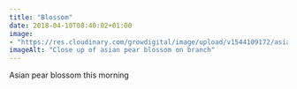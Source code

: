```yaml
---
title: "Blossom"
date: 2018-04-10T08:40:02+01:00
image: 
- "https://res.cloudinary.com/growdigital/image/upload/v1544109172/asian-pear-blossom-41316101092.jpg"
imageAlt: "Close up of asian pear blossom on branch"
---
```


Asian pear blossom this morning
